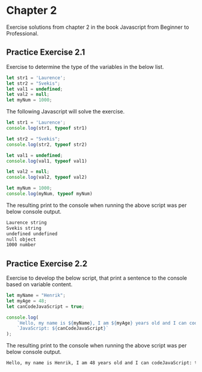 # Chapter 2

Exercise solutions from chapter 2 in the book Javascript from Beginner to Professional.

## Practice Exercise 2.1

Exercise to determine the type of the variables in the below list.

```javascript
let str1 = 'Laurence'; 
let str2 = "Svekis"; 
let val1 = undefined;
let val2 = null;
let myNum = 1000;
```

The following Javascript will solve the exercise.

```javascript
let str1 = 'Laurence';
console.log(str1, typeof str1)

let str2 = "Svekis"; 
console.log(str2, typeof str2)

let val1 = undefined;
console.log(val1, typeof val1)

let val2 = null;
console.log(val2, typeof val2)

let myNum = 1000;
console.log(myNum, typeof myNum)
```

The resulting print to the console when running the above script was per below console output.

```txt
Laurence string
Svekis string
undefined undefined
null object
1000 number
```

## Practice Exercise 2.2

Exercise to develop the below script, that print a sentence to the console based on variable content.

```js
let myName = "Henrik";
let myAge = 48;
let canCodeJavaScript = true;

console.log(
    `Hello, my name is ${myName}, I am ${myAge} years old and I can code` +
    `JavaScript: ${canCodeJavaScript}`
);
```

The resulting print to the console when running the above script was per below console output.

```txt
Hello, my name is Henrik, I am 48 years old and I can codeJavaScript: true
```
